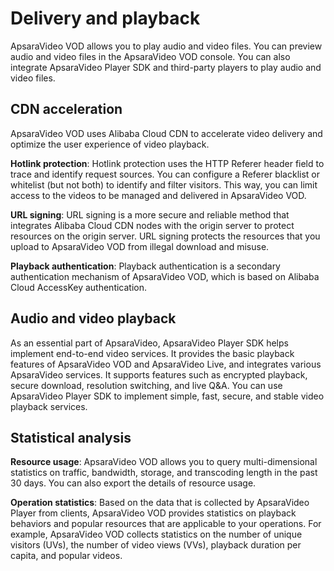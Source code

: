 # Delivery and playback

ApsaraVideo VOD allows you to play audio and video files. You can preview audio and video files in the ApsaraVideo VOD console. You can also integrate ApsaraVideo Player SDK and third-party players to play audio and video files.

## CDN acceleration

ApsaraVideo VOD uses Alibaba Cloud CDN to accelerate video delivery and optimize the user experience of video playback.

**Hotlink protection**: Hotlink protection uses the HTTP Referer header field to trace and identify request sources. You can configure a Referer blacklist or whitelist \(but not both\) to identify and filter visitors. This way, you can limit access to the videos to be managed and delivered in ApsaraVideo VOD.

**URL signing**: URL signing is a more secure and reliable method that integrates Alibaba Cloud CDN nodes with the origin server to protect resources on the origin server. URL signing protects the resources that you upload to ApsaraVideo VOD from illegal download and misuse.

**Playback authentication**: Playback authentication is a secondary authentication mechanism of ApsaraVideo VOD, which is based on Alibaba Cloud AccessKey authentication.

## Audio and video playback

As an essential part of ApsaraVideo, ApsaraVideo Player SDK helps implement end-to-end video services. It provides the basic playback features of ApsaraVideo VOD and ApsaraVideo Live, and integrates various ApsaraVideo services. It supports features such as encrypted playback, secure download, resolution switching, and live Q&A. You can use ApsaraVideo Player SDK to implement simple, fast, secure, and stable video playback services.

## Statistical analysis

**Resource usage**: ApsaraVideo VOD allows you to query multi-dimensional statistics on traffic, bandwidth, storage, and transcoding length in the past 30 days. You can also export the details of resource usage.

**Operation statistics**: Based on the data that is collected by ApsaraVideo Player from clients, ApsaraVideo VOD provides statistics on playback behaviors and popular resources that are applicable to your operations. For example, ApsaraVideo VOD collects statistics on the number of unique visitors \(UVs\), the number of video views \(VVs\), playback duration per capita, and popular videos.

